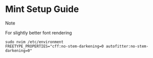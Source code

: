 # Mint Setup Guide

>[!NOTE]
> For slightly better font rendering
> ```
> sudo nvim /etc/environment
> FREETYPE_PROPERTIES="cff:no-stem-darkening=0 autofitter:no-stem-darkening=0"
> ```
